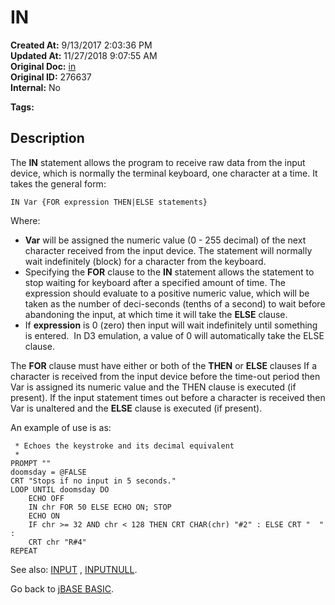 # IN

**Created At:** 9/13/2017 2:03:36 PM  
**Updated At:** 11/27/2018 9:07:55 AM  
**Original Doc:** [in](https://docs.jbase.com/36868-jbase-basic/in)  
**Original ID:** 276637  
**Internal:** No  

**Tags:**
<badge text='external input' vertical='middle' />

## Description

The **IN** statement allows the program to receive raw data from the input device, which is normally the terminal keyboard, one character at a time. It takes the general form:

```
IN Var {FOR expression THEN|ELSE statements}
```

Where:

- **Var** will be assigned the numeric value (0 - 255 decimal) of the next character received from the input device. The statement will normally wait indefinitely (block) for a character from the keyboard.
- Specifying the **FOR** clause to the **IN** statement allows the statement to stop waiting for keyboard after a specified amount of time. The expression should evaluate to a positive numeric value, which will be taken as the number of deci-seconds (tenths of a second) to wait before abandoning the input, at which time it will take the **ELSE** clause.
- If **expression** is 0 (zero) then input will wait indefinitely until something is entered.  In D3 emulation, a value of 0 will automatically take the ELSE clause.

The **FOR** clause must have either or both of the **THEN** or **ELSE** clauses If a character is received from the input device before the time-out period then Var is assigned its numeric value and the THEN clause is executed (if present). If the input statement times out before a character is received then Var is unaltered and the **ELSE** clause is executed (if present).

An example of use is as:

```
 * Echoes the keystroke and its decimal equivalent
 *
PROMPT ""
doomsday = @FALSE
CRT "Stops if no input in 5 seconds."
LOOP UNTIL doomsday DO
    ECHO OFF
    IN chr FOR 50 ELSE ECHO ON; STOP
    ECHO ON
    IF chr >= 32 AND chr < 128 THEN CRT CHAR(chr) "#2" : ELSE CRT "  " :
    CRT chr "R#4"
REPEAT
```

See also: [INPUT](./../input) , [INPUTNULL](./../inputnull).

Go back to [jBASE BASIC](./../jbase-basic-programmers-reference-guide).
